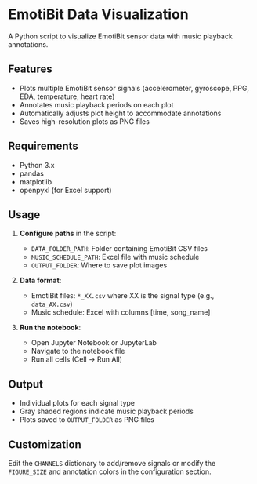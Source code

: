 # EmotiBit Data Visualization

A Python script to visualize EmotiBit sensor data with music playback annotations.

## Features

- Plots multiple EmotiBit sensor signals (accelerometer, gyroscope, PPG, EDA, temperature, heart rate)
- Annotates music playback periods on each plot
- Automatically adjusts plot height to accommodate annotations
- Saves high-resolution plots as PNG files

## Requirements

- Python 3.x
- pandas
- matplotlib
- openpyxl (for Excel support)

## Usage

1. **Configure paths** in the script:

   - `DATA_FOLDER_PATH`: Folder containing EmotiBit CSV files
   - `MUSIC_SCHEDULE_PATH`: Excel file with music schedule
   - `OUTPUT_FOLDER`: Where to save plot images

2. **Data format**:

   - EmotiBit files: `*_XX.csv` where XX is the signal type (e.g., `data_AX.csv`)
   - Music schedule: Excel with columns [time, song_name]

3. **Run the notebook**:

   - Open Jupyter Notebook or JupyterLab
   - Navigate to the notebook file
   - Run all cells (Cell → Run All)

## Output

- Individual plots for each signal type
- Gray shaded regions indicate music playback periods
- Plots saved to `OUTPUT_FOLDER` as PNG files

## Customization

Edit the `CHANNELS` dictionary to add/remove signals or modify the `FIGURE_SIZE` and annotation colors in the configuration section.